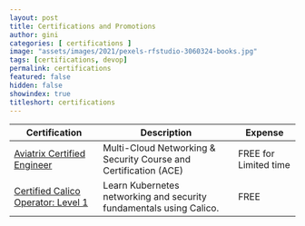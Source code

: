 ```yaml
---
layout: post
title: Certifications and Promotions
author: gini
categories: [ certifications ]
image: "assets/images/2021/pexels-rfstudio-3060324-books.jpg"
tags: [certifications, devop]
permalink: certifications
featured: false
hidden: false
showindex: true
titleshort: certifications
---
```


| Certification      |	Description |	Expense | 
|--------------------|-----------|------------|
| [Aviatrix Certified Engineer](https://aviatrix.teachable.com/) 	| Multi-Cloud Networking & Security Course and Certification (ACE)  | FREE for Limited time | 
| [Certified Calico Operator: Level 1](https://academy.tigera.io/course/certified-calico-operator-level-1/) | Learn Kubernetes networking and security fundamentals using Calico. | FREE |